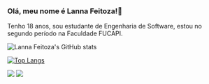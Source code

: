 ### Olá, meu nome é Lanna Feitoza!👋

Tenho 18 anos, sou estudante de Engenharia de Software, estou no segundo período na Faculdade FUCAPI.

![Lanna Feitoza's GitHub stats](https://github-readme-stats.vercel.app/api?username=LannaFeitoza&show_icons=true&theme=dracula)

[![Top Langs](https://github-readme-stats.vercel.app/api/top-langs/?username=LannaFeitoza&layout=compact&show_icons=true&theme=dracula)](https://github.com/LannaFeitoza/github-readme-stats)


<a href="mailto:lannafeitoza15@gmail.com"><img src="https://img.shields.io/badge/Gmail-D14836?style=for-the-badge&logo=gmail&logoColor=white"></a> <a href="https://github.com/LannaFeitoza"><img src="https://img.shields.io/badge/GitHub-100000?style=for-the-badge&logo=github&logoColor=white"></img></a>
